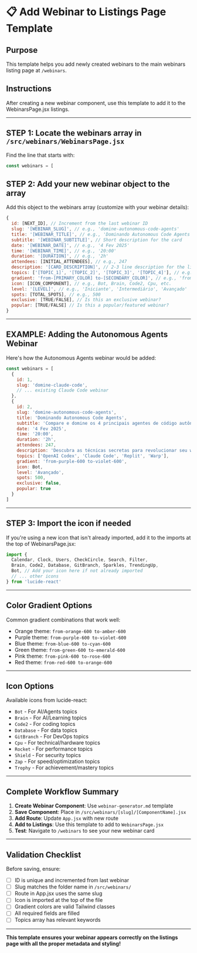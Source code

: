 # 📋 Add Webinar to Listings Page Template

## Purpose
This template helps you add newly created webinars to the main webinars listing page at `/webinars`.

## Instructions
After creating a new webinar component, use this template to add it to the WebinarsPage.jsx listings.

---

## STEP 1: Locate the webinars array in `/src/webinars/WebinarsPage.jsx`

Find the line that starts with:
```jsx
const webinars = [
```

## STEP 2: Add your new webinar object to the array

Add this object to the webinars array (customize with your webinar details):

```jsx
{
  id: [NEXT_ID], // Increment from the last webinar ID
  slug: '[WEBINAR_SLUG]', // e.g., 'domine-autonomous-code-agents'
  title: '[WEBINAR_TITLE]', // e.g., 'Dominando Autonomous Code Agents'
  subtitle: '[WEBINAR_SUBTITLE]', // Short description for the card
  date: '[WEBINAR_DATE]', // e.g., '4 Fev 2025'
  time: '[WEBINAR_TIME]', // e.g., '20:00'
  duration: '[DURATION]', // e.g., '2h'
  attendees: [INITIAL_ATTENDEES], // e.g., 247
  description: '[CARD_DESCRIPTION]', // 2-3 line description for the listing card
  topics: ['[TOPIC_1]', '[TOPIC_2]', '[TOPIC_3]', '[TOPIC_4]'], // e.g., ['Claude Code', 'MCP', 'Agents', 'IA']
  gradient: 'from-[PRIMARY_COLOR] to-[SECONDARY_COLOR]', // e.g., 'from-purple-600 to-violet-600'
  icon: [ICON_COMPONENT], // e.g., Bot, Brain, Code2, Cpu, etc.
  level: '[LEVEL]', // e.g., 'Iniciante', 'Intermediário', 'Avançado'
  spots: [TOTAL_SPOTS], // e.g., 500
  exclusive: [TRUE/FALSE], // Is this an exclusive webinar?
  popular: [TRUE/FALSE] // Is this a popular/featured webinar?
}
```

---

## EXAMPLE: Adding the Autonomous Agents Webinar

Here's how the Autonomous Agents webinar would be added:

```jsx
const webinars = [
  {
    id: 1,
    slug: 'domine-claude-code',
    // ... existing Claude Code webinar
  },
  {
    id: 2,
    slug: 'domine-autonomous-code-agents',
    title: 'Dominando Autonomous Code Agents',
    subtitle: 'Compare e domine os 4 principais agentes de código autônomo do mercado',
    date: '4 Fev 2025',
    time: '20:00',
    duration: '2h',
    attendees: 247,
    description: 'Descubra as técnicas secretas para revolucionar seu workflow com agentes autônomos. Aprenda OpenAI Codex, Claude Code, Replit e Warp em uma sessão intensiva com demonstrações práticas.',
    topics: ['OpenAI Codex', 'Claude Code', 'Replit', 'Warp'],
    gradient: 'from-purple-600 to-violet-600',
    icon: Bot,
    level: 'Avançado',
    spots: 500,
    exclusive: false,
    popular: true
  }
]
```

---

## STEP 3: Import the icon if needed

If you're using a new icon that isn't already imported, add it to the imports at the top of WebinarsPage.jsx:

```jsx
import {
  Calendar, Clock, Users, CheckCircle, Search, Filter,
  Brain, Code2, Database, GitBranch, Sparkles, TrendingUp,
  Bot, // Add your icon here if not already imported
  // ... other icons
} from 'lucide-react'
```

---

## Color Gradient Options

Common gradient combinations that work well:
- Orange theme: `from-orange-600 to-amber-600`
- Purple theme: `from-purple-600 to-violet-600`
- Blue theme: `from-blue-600 to-cyan-600`
- Green theme: `from-green-600 to-emerald-600`
- Pink theme: `from-pink-600 to-rose-600`
- Red theme: `from-red-600 to-orange-600`

---

## Icon Options

Available icons from lucide-react:
- `Bot` - For AI/Agents topics
- `Brain` - For AI/Learning topics
- `Code2` - For coding topics
- `Database` - For data topics
- `GitBranch` - For DevOps topics
- `Cpu` - For technical/hardware topics
- `Rocket` - For performance topics
- `Shield` - For security topics
- `Zap` - For speed/optimization topics
- `Trophy` - For achievement/mastery topics

---

## Complete Workflow Summary

1. **Create Webinar Component**: Use `webinar-generator.md` template
2. **Save Component**: Place in `/src/webinars/[slug]/[ComponentName].jsx`
3. **Add Route**: Update `App.jsx` with new route
4. **Add to Listings**: Use this template to add to `WebinarsPage.jsx`
5. **Test**: Navigate to `/webinars` to see your new webinar card

---

## Validation Checklist

Before saving, ensure:
- [ ] ID is unique and incremented from last webinar
- [ ] Slug matches the folder name in `/src/webinars/`
- [ ] Route in App.jsx uses the same slug
- [ ] Icon is imported at the top of the file
- [ ] Gradient colors are valid Tailwind classes
- [ ] All required fields are filled
- [ ] Topics array has relevant keywords

---

**This template ensures your webinar appears correctly on the listings page with all the proper metadata and styling!**